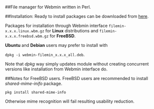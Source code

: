 ##File manager for Webmin written in Perl.

##Installation:
Ready to install packages can be downloaded from [here](https://github.com/Real-Gecko/filemin/tree/master/distrib).

Packages for installation through Webmin interface `filemin-x.x.x.linux.wbm.gz` for **Linux** distributions and `filemin-x.x.x.freebsd.wbm.gz` for **FreeBSD**.

**Ubuntu** and **Debian** users may prefer to install with

`dpkg -i webmin-filemin_x.x.x_all.deb`.

Note that _dpkg_ way simply updates module without creating concurrent versions like installation from Webmin interface do.

##Notes for FreeBSD users.
FreeBSD users are recommended to install _shared-mime-inifo_ package.

`pkg install shared-mime-info`

Otherwise mime recognition will fail resulting usability reduction.
